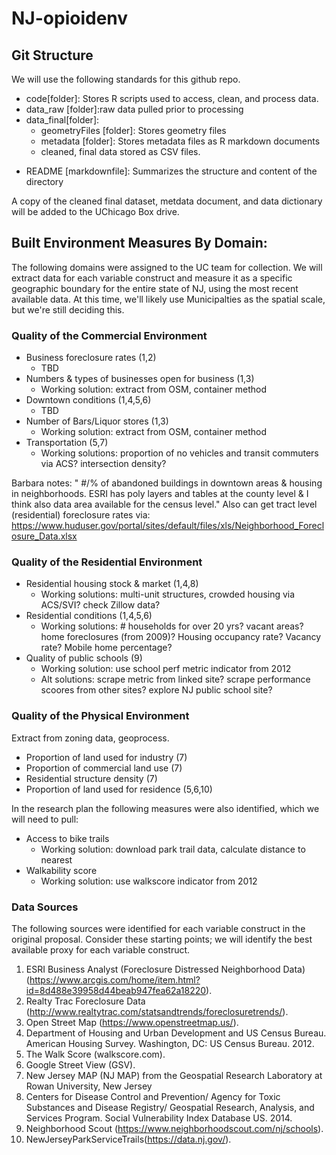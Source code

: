 # NJ-opioidenv

## Git Structure
We will use the following standards for this github repo. 
+ code[folder]: Stores R scripts used to access, clean, and process data.
+ data_raw [folder]:raw data pulled prior to processing
+ data_final[folder]:
    - geometryFiles [folder]: Stores geometry files
    - metadata [folder]: Stores metadata files as R markdown documents
    - cleaned, final data stored as CSV files.
- README [markdownfile]: Summarizes the structure and content of the directory

A copy of the cleaned final dataset, metdata document, and data dictionary will be added to the UChicago Box drive.

## Built Environment Measures By Domain:
The following domains were assigned to the UC team for collection. We will extract data for each variable construct and measure it as a specific geographic boundary for the entire state of NJ, using the most recent available data. At this time, we'll likely use Municipalties as the spatial scale, but we're still deciding this.

### Quality of the Commercial Environment
- Business foreclosure rates (1,2)  
    - TBD
- Numbers & types of businesses open for business (1,3)
    - Working solution: extract from OSM, container method
- Downtown conditions (1,4,5,6)
    - TBD
- Number of Bars/Liquor stores (1,3)
    - Working solution: extract from OSM, container method
- Transportation (5,7)
    - Working solutions: proportion of no vehicles and transit commuters via ACS? intersection density?

Barbara notes: " #/% of abandoned buildings in downtown areas & housing in neighborhoods. ESRI has poly layers and tables at the county level & I think also data area available for the census level." Also can get tract level (residential) foreclosure rates via: https://www.huduser.gov/portal/sites/default/files/xls/Neighborhood_Foreclosure_Data.xlsx

### Quality of the Residential Environment
- Residential housing stock & market (1,4,8)
    - Working solutions: multi-unit structures, crowded housing via ACS/SVI? check Zillow data?
- Residential conditions (1,4,5,6)
    - Working solutions: # households for over 20 yrs? vacant areas? home foreclosures (from 2009)? Housing occupancy rate? Vacancy rate? Mobile home percentage? 
- Quality of public schools (9)
    - Working solution: use school perf metric indicator from 2012
    - Alt solutions: scrape metric from linked site? scrape performance scoores from other sites? explore NJ public school site?

### Quality of the Physical Environment
Extract from zoning data, geoprocess.
- Proportion of land used for industry (7)
- Proportion of commercial land use (7)
- Residential structure density (7)
- Proportion of land used for residence (5,6,10)

In the research plan the following measures were also identified, which we will need to pull:
- Access to bike trails 
    - Working solution: download park trail data, calculate distance to nearest
- Walkability score 
    - Working solution: use walkscore indicator from 2012

### Data Sources
The following sources were identified for each variable construct in the original proposal. Consider these starting points; we will identify the best available proxy for each variable construct. 

1. ESRI Business Analyst (Foreclosure Distressed Neighborhood Data) (https://www.arcgis.com/home/item.html?id=8d488e39958d44beab947fea62a18220).
2. Realty Trac Foreclosure Data (http://www.realtytrac.com/statsandtrends/foreclosuretrends/).
3. Open Street Map (https://www.openstreetmap.us/).
4. Department of Housing and Urban Development and US Census Bureau. American Housing Survey.
Washington, DC: US Census Bureau. 2012.
5. The Walk Score (walkscore.com).
6. Google Street View (GSV).
7. New Jersey MAP (NJ MAP) from the Geospatial Research Laboratory at Rowan University, New Jersey
8. Centers for Disease Control and Prevention/ Agency for Toxic Substances and Disease Registry/
 Geospatial Research, Analysis, and Services Program. Social Vulnerability Index Database US. 2014.
9. Neighborhood Scout (https://www.neighborhoodscout.com/nj/schools).
10. NewJerseyParkServiceTrails(https://data.nj.gov/).

